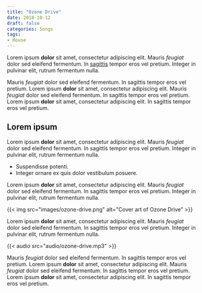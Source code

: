 ```yaml
---
title: "Ozone Drive"
date: 2018-10-12
draft: false
categories: Songs
tags:
- House
---
```


Lorem ipsum **dolor** sit amet, consectetur adipiscing elit.
Mauris *feugiat* dolor sed eleifend fermentum.
In [sagittis]() tempor eros vel pretium.
Integer in pulvinar elit, rutrum fermentum nulla.

Mauris *feugiat* dolor sed eleifend fermentum.
In sagittis tempor eros vel pretium.
Lorem ipsum **dolor** sit amet, consectetur adipiscing elit.
Mauris *feugiat* dolor sed eleifend fermentum.
In sagittis tempor eros vel pretium.
Lorem ipsum **dolor** sit amet, consectetur adipiscing elit.
In sagittis tempor eros vel pretium.

## Lorem ipsum

Lorem ipsum **dolor** sit amet, consectetur adipiscing elit.
Mauris *feugiat* dolor sed eleifend fermentum.
In sagittis tempor eros vel pretium.
Integer in pulvinar elit, rutrum fermentum nulla.

- Suspendisse potenti.
- Integer ornare ex quis dolor vestibulum posuere.

Lorem ipsum **dolor** sit amet, consectetur adipiscing elit.
Mauris *feugiat* dolor sed eleifend fermentum.
In sagittis tempor eros vel pretium.
Integer in pulvinar elit, rutrum fermentum nulla.

{{< img src="images/ozone-drive.png" alt="Cover art of Ozone Drive" >}}

Lorem ipsum **dolor** sit amet, consectetur adipiscing elit.
Mauris *feugiat* dolor sed eleifend fermentum.
In sagittis tempor eros vel pretium.
Integer in pulvinar elit, rutrum fermentum nulla.

{{< audio src="audio/ozone-drive.mp3" >}}

Mauris *feugiat* dolor sed eleifend fermentum.
In sagittis tempor eros vel pretium.
Lorem ipsum **dolor** sit amet, consectetur adipiscing elit.
Mauris *feugiat* dolor sed eleifend fermentum.
In sagittis tempor eros vel pretium.
Lorem ipsum **dolor** sit amet, consectetur adipiscing elit.
In sagittis tempor eros vel pretium.
